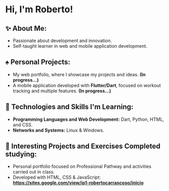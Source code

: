 # Hi, I'm Roberto!  

## ✨ About Me:  
* Passionate about development and innovation.  
* Self-taught learner in web and mobile application development.  

## ♠︎ Personal Projects:  
* My web portfolio, where I showcase my projects and ideas. **(In progress...)**  
* A mobile application developed with **Flutter/Dart**, focused on workout tracking and multiple features. **(In progress...)**  

## 🌟 Technologies and Skills I'm Learning:  
* **Programming Languages and Web Development:** Dart, Python, HTML, and CSS.  
* **Networks and Systems:** Linux & Windows.  

## 🦈 Interesting Projects and Exercises Completed studying:  
* Personal portfolio focused on Professional Pathway and activities carried out in class.
* Developed with HTML, CSS & JavaScript: **https://sites.google.com/view/ip1-robertocarrascoso/inicio**  

